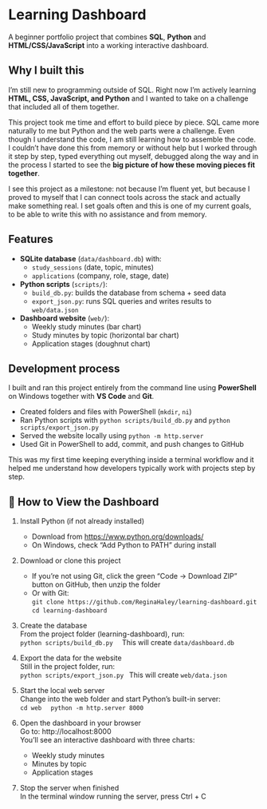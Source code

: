 # Learning Dashboard

A beginner portfolio project that combines **SQL**, **Python** and **HTML/CSS/JavaScript** into a working interactive dashboard.

## Why I built this
I’m still new to programming outside of SQL. Right now I’m actively learning **HTML, CSS, JavaScript, and Python** and I wanted to take on a challenge that included all of them together.  

This project took me time and effort to build piece by piece. SQL came more naturally to me but Python and the web parts were a challenge. Even though I understand the code, I am still learning how to assemble the code. I couldn’t have done this from memory or without help but I worked through it step by step, typed everything out myself, debugged along the way and in the process I started to see the **big picture of how these moving pieces fit together**.  

I see this project as a milestone: not because I’m fluent yet, but because I proved to myself that I can connect tools across the stack and actually make something real. I set goals often and this is one of my current goals, to be able to write this with no assistance and from memory.

## Features
- **SQLite database** (`data/dashboard.db`) with:
  - `study_sessions` (date, topic, minutes)
  - `applications` (company, role, stage, date)
- **Python scripts** (`scripts/`):
  - `build_db.py`: builds the database from schema + seed data
  - `export_json.py`: runs SQL queries and writes results to `web/data.json`
- **Dashboard website** (`web/`):
  - Weekly study minutes (bar chart)
  - Study minutes by topic (horizontal bar chart)
  - Application stages (doughnut chart)

## Development process
I built and ran this project entirely from the command line using **PowerShell** on Windows together with **VS Code** and **Git**.  

- Created folders and files with PowerShell (`mkdir`, `ni`)  
- Ran Python scripts with `python scripts/build_db.py` and `python scripts/export_json.py`  
- Served the website locally using `python -m http.server`  
- Used Git in PowerShell to add, commit, and push changes to GitHub  

This was my first time keeping everything inside a terminal workflow and it helped me understand how developers typically work with projects step by step.

## 🚀 How to View the Dashboard


1. Install Python (if not already installed)  
   - Download from https://www.python.org/downloads/  
   - On Windows, check “Add Python to PATH” during install  

2. Download or clone this project  
   - If you’re not using Git, click the green “Code → Download ZIP” button on GitHub, then unzip the folder  
   - Or with Git:  
    ``` git clone https://github.com/ReginaHaley/learning-dashboard.git  ```
    ``` cd learning-dashboard  ```

3. Create the database  
   From the project folder (learning-dashboard), run:  
     ```python scripts/build_db.py  ```
   This will create ```data/dashboard.db  ```

4. Export the data for the website  
   Still in the project folder, run:  
    ``` python scripts/export_json.py  ```
   This will create ``` web/data.json  ```

5. Start the local web server  
   Change into the web folder and start Python’s built-in server:  
   ```cd web  ```
  ``` python -m http.server 8000  ```

6. Open the dashboard in your browser  
   Go to: http://localhost:8000  
   You’ll see an interactive dashboard with three charts:  
   - Weekly study minutes  
   - Minutes by topic  
   - Application stages  

7. Stop the server when finished  
   In the terminal window running the server, press Ctrl + C  


